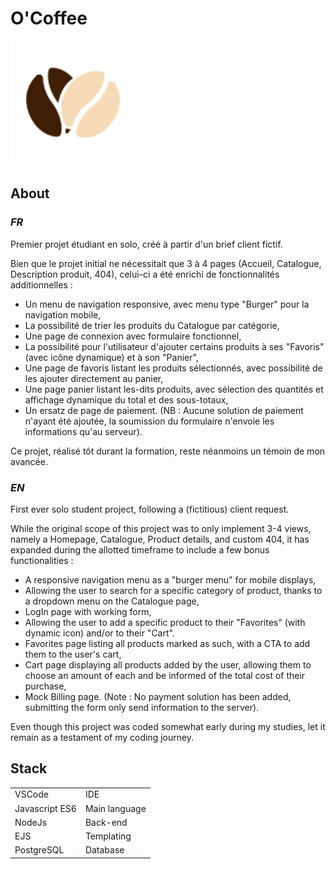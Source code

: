 # O'Coffee

<img src="./public/images/logo.svg" alt="O'Coffee logo" width="200"/>

## About

### *FR*

Premier projet étudiant en solo, créé à partir d'un brief client fictif.

Bien que le projet initial ne nécessitait que 3 à 4 pages (Accueil, Catalogue, Description produit, 404),
celui-ci a été enrichi de fonctionnalités additionnelles :

- Un menu de navigation responsive, avec menu type "Burger" pour la navigation mobile,
- La possibilité de trier les produits du Catalogue par catégorie,
- Une page de connexion avec formulaire fonctionnel,
- La possibilité pour l'utilisateur d'ajouter certains produits à ses "Favoris" (avec icône dynamique) et à son "Panier",
- Une page de favoris listant les produits sélectionnés, avec possibilité de les ajouter directement au panier,
- Une page panier listant les-dits produits, avec sélection des quantités et affichage dynamique du total et des sous-totaux,
- Un ersatz de page de paiement. (NB : Aucune solution de paiement n'ayant été ajoutée, la soumission du formulaire n'envoie les informations qu'au serveur).

Ce projet, réalisé tôt durant la formation, reste néanmoins un témoin de mon avancée.

### *EN*

First ever solo student project, following a (fictitious) client request.

While the original scope of this project was to only implement 3-4 views, namely a Homepage, Catalogue, Product details, and custom 404,
it has expanded during the allotted timeframe to include a few bonus functionalities :

- A responsive navigation menu as a "burger menu" for mobile displays,
- Allowing the user to search for a specific category of product, thanks to a dropdown menu on the Catalogue page,
- LogIn page with working form,
- Allowing the user to add a specific product to their "Favorites" (with dynamic icon) and/or to their "Cart".
- Favorites page listing all products marked as such, with a CTA to add them to the user's cart,
- Cart page displaying all products added by the user, allowing them to choose an amount of each and be informed of the total cost of their purchase,
- Mock Billing page. (Note : No payment solution has been added, submitting the form only send information to the server).

Even though this project was coded somewhat early during my studies, let it remain as a testament of my coding journey.
  
## Stack

| | |
| -------------- | ----------------- |
| VSCode | IDE |
| Javascript ES6 | Main language |
| NodeJs | Back-end |
| EJS | Templating |
| PostgreSQL | Database |
